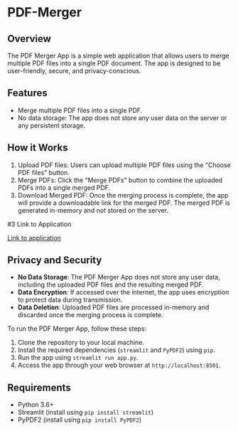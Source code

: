 # PDF-Merger


## Overview

The PDF Merger App is a simple web application that allows users to merge multiple PDF files into a single PDF document. The app is designed to be user-friendly, secure, and privacy-conscious.

## Features

- Merge multiple PDF files into a single PDF.
- No data storage: The app does not store any user data on the server or any persistent storage.

## How it Works

1. Upload PDF files: Users can upload multiple PDF files using the "Choose PDF files" button.
2. Merge PDFs: Click the "Merge PDFs" button to combine the uploaded PDFs into a single merged PDF.
3. Download Merged PDF: Once the merging process is complete, the app will provide a downloadable link for the merged PDF. The merged PDF is generated in-memory and not stored on the server.

#3 Link to Application

[Link to application](https://pdf-merger-773h7kdr4j.streamlit.app/)

## Privacy and Security

- **No Data Storage**: The PDF Merger App does not store any user data, including the uploaded PDF files and the resulting merged PDF.
- **Data Encryption**: If accessed over the internet, the app uses encryption to protect data during transmission.
- **Data Deletion**: Uploaded PDF files are processed in-memory and discarded once the merging process is complete.


To run the PDF Merger App, follow these steps:

1. Clone the repository to your local machine.
2. Install the required dependencies (`streamlit` and `PyPDF2`) using `pip`.
3. Run the app using `streamlit run app.py`.
4. Access the app through your web browser at `http://localhost:8501`.

## Requirements

- Python 3.6+
- Streamlit (install using `pip install streamlit`)
- PyPDF2 (install using `pip install PyPDF2`)


